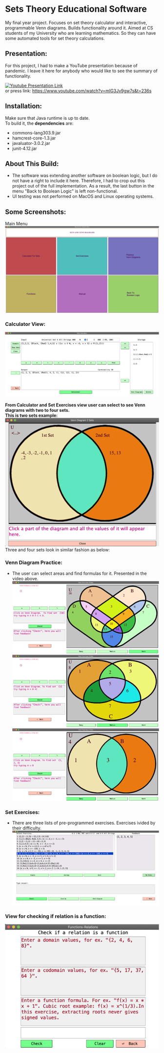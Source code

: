 # Sets Theory Educational Software
 My final year project. Focuses on set theory calculator and interactive, programmable Venn diagrams. Builds functionality around it. Aimed at CS students of my University who are learning mathematics. So they can have some automated tools for set theory calculations.  
 
## Presentation:
For this project, I had to make a YouTube presentation because of pandemic. I leave it here for anybody who would like to see the summary of functionality.

[![Youtube Presentation Link](https://img.youtube.com/vi/mIG3Jv9gw7s/0.jpg)](https://www.youtube.com/watch?v=YOUTUBE_VIDEO_ID_HERE)  
or press link: https://www.youtube.com/watch?v=mIG3Jv9gw7s&t=236s

## Installation:
Make sure that Java runtime is up to date.  
To build it, the <b>dependencies</b> are:
* commons-lang303.9.jar
* hamcrest-core-1.3.jar
* javaluator-3.0.2.jar
* junit-4.12.jar

## About This Build:
* The software was extending another software on boolean logic, but I do not have a right to include it here. Therefore, I had to crop out this project out of the full implementation. As a result, the last button in the menu "Back to Boolean Logic" is left non-functional.
* UI testing was not performed on MacOS and Linux operating systems.

## Some Screenshots:
Main Menu  
![Main Menu](/Screenshots/menu.png)  
   
### Calculator View:
![Calculator](/Screenshots/2.png)  

<b> From Calculator and Set Exercises view user can select to see Venn diagrams with two to four sets.  
 This is two sets example:</b>
![Venn diagram example](/Screenshots/9.png)  
 Three and four sets look in similar fashion as below:

### Venn Diagram Practice:
* The user can select areas and find formulas for it. Presented in the video above.
![Venn Diagram Practice](/Screenshots/3.png)   
![Venn Diagram Practice](/Screenshots/5.png)  
![Venn Diagram Practice](/Screenshots/6.png)  


### Set Exercises:
* There are three lists of pre-programmed exercises. Exercises ivided by their difficulty.
![Set Exercises](/Screenshots/7.png)  

### View for checking if relation is a function:
![is relation a function](/Screenshots/8.png)
 
